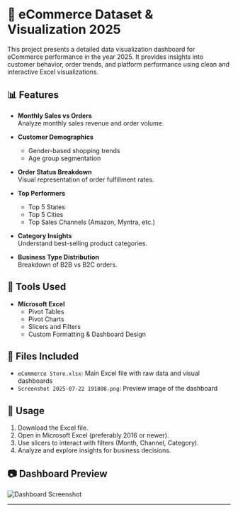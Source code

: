 # 🛒 eCommerce Dataset & Visualization 2025

This project presents a detailed data visualization dashboard for eCommerce performance in the year 2025. It provides insights into customer behavior, order trends, and platform performance using clean and interactive Excel visualizations.

## 📊 Features

- **Monthly Sales vs Orders**  
  Analyze monthly sales revenue and order volume.

- **Customer Demographics**  
  - Gender-based shopping trends  
  - Age group segmentation  

- **Order Status Breakdown**  
  Visual representation of order fulfillment rates.

- **Top Performers**  
  - Top 5 States  
  - Top 5 Cities  
  - Top Sales Channels (Amazon, Myntra, etc.)

- **Category Insights**  
  Understand best-selling product categories.

- **Business Type Distribution**  
  Breakdown of B2B vs B2C orders.

## 🧰 Tools Used

- **Microsoft Excel**  
  - Pivot Tables  
  - Pivot Charts  
  - Slicers and Filters  
  - Custom Formatting & Dashboard Design

## 📁 Files Included

- `eCommerce Store.xlsx`: Main Excel file with raw data and visual dashboards  
- `Screenshot 2025-07-22 191808.png`: Preview image of the dashboard

## 📌 Usage

1. Download the Excel file.
2. Open in Microsoft Excel (preferably 2016 or newer).
3. Use slicers to interact with filters (Month, Channel, Category).
4. Analyze and explore insights for business decisions.

## 📷 Dashboard Preview

![Dashboard Screenshot](./Screenshot%202025-07-22%20191808.png)

---

